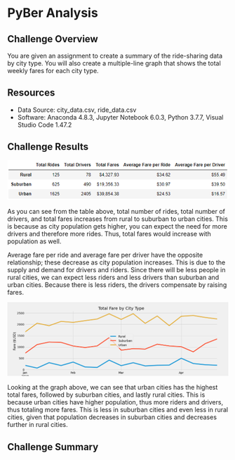 # PyBer Analysis

## Challenge Overview
You are given an assignment to create a summary of the ride-sharing data by city type. You will also create a multiple-line graph that shows the total weekly fares for each city type.

## Resources
- Data Source: city_data.csv, ride_data.csv
- Software: Anaconda 4.8.3, Jupyter Notebook 6.0.3, Python 3.7.7, Visual Studio Code 1.47.2

## Challenge Results
![challenge_summary](resources/challenge_summary.png)

As you can see from the table above, total number of rides, total number of drivers, and total fares increases from rural to suburban to urban cities. This is because as city population gets higher, you can expect the need for more drivers and therefore more rides. Thus, total fares would increase with population as well.

Average fare per ride and average fare per driver have the opposite relationship; these decrease as city population increases. This is due to the supply and demand for drivers and riders. Since there will be less people in rural cities, we can expect less riders and less drivers than suburban and urban cities. Because there is less riders, the drivers compensate by raising fares.

![PyBer_fare_summary](analysis/PyBer_fare_summary.png)

Looking at the graph above, we can see that urban cities has the highest total fares, followed by suburban cities, and lastly rural cities. This is because urban cities have higher population, thus more riders and drivers, thus totaling more fares. This is less in suburban cities and even less in rural cities, given that population decreases in suburban cities and decreases further in rural cities.

## Challenge Summary
